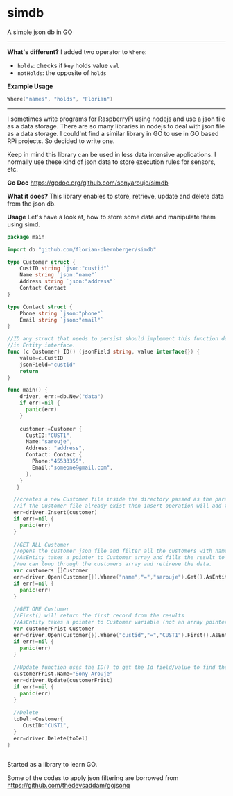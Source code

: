 # simdb
A simple json db in GO

---

**What's different?**
I added two operator to `Where`:

- `holds`: checks if `key` holds value `val`
- `notHolds`: the opposite of `holds`

**Example Usage**

```GO
Where("names", "holds", "Florian")
```

---

I sometimes write programs for RaspberryPi using nodejs and use a json file as a data storage. There are so many libraries in nodejs to deal with json file as a data storage. I could'nt find a similar library in GO to use in GO based RPi projects. So decided to write one.

Keep in mind this library can be used in less data intensive applications. I normally use these kind of json data to store execution rules for sensors, etc.

**Go Doc** https://godoc.org/github.com/sonyarouje/simdb

**What it does?**
This library enables to store, retrieve, update and delete data from the json db.

**Usage**
Let's have a look at, how to store some data and manipulate them using simd.

```GO
package main

import db "github.com/florian-obernberger/simdb"

type Customer struct {
	CustID string `json:"custid"`
	Name string `json:"name"`
	Address string `json:"address"`
	Contact Contact
}

type Contact struct {
	Phone string `json:"phone"`
	Email string `json:"email"`
}

//ID any struct that needs to persist should implement this function defined 
//in Entity interface.
func (c Customer) ID() (jsonField string, value interface{}) {
	value=c.CustID
	jsonField="custid"
	return
}

func main() {
    driver, err:=db.New("data")
    if err!=nil {
      panic(err)
    }
  
    customer:=Customer {
      CustID:"CUST1",
      Name:"sarouje",
      Address: "address",
      Contact: Contact {
        Phone:"45533355",
        Email:"someone@gmail.com",
      },
    }    
   }

  //creates a new Customer file inside the directory passed as the parameter to New()
  //if the Customer file already exist then insert operation will add the customer data to the array
  err=driver.Insert(customer)
  if err!=nil {
    panic(err)
  }
  
  //GET ALL Customer
  //opens the customer json file and filter all the customers with name sarouje.
  //AsEntity takes a pointer to Customer array and fills the result to it.
  //we can loop through the customers array and retireve the data.
  var customers []Customer
  err=driver.Open(Customer{}).Where("name","=","sarouje").Get().AsEntity(&customers)
  if err!=nil {
    panic(err)
  }
  
  //GET ONE Customer
  //First() will return the first record from the results 
  //AsEntity takes a pointer to Customer variable (not an array pointer)
  var customerFrist Customer
  err=driver.Open(Customer{}).Where("custid","=","CUST1").First().AsEntity(&customerFrist)
  if err!=nil {
    panic(err)
  }
  
  //Update function uses the ID() to get the Id field/value to find the record and update the data.
  customerFrist.Name="Sony Arouje"
  err=driver.Update(customerFrist)
  if err!=nil {
    panic(err)
  }
  
  //Delete
  toDel:=Customer{
     CustID:"CUST1",
  }
  err=driver.Delete(toDel)
}
  
```



Started as a library to learn GO.

Some of the codes to apply json filtering are borrowed from https://github.com/thedevsaddam/gojsonq
